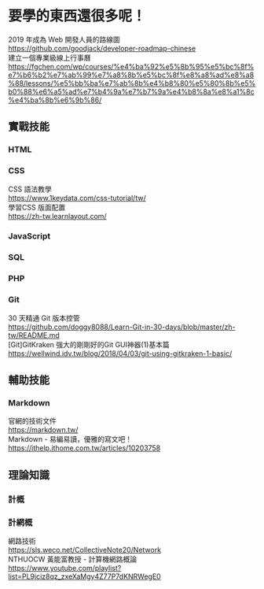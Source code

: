 # 要學的東西還很多呢！
2019 年成為 Web 開發人員的路線圖  
https://github.com/goodjack/developer-roadmap-chinese  
建立一個專業級線上行事曆  
https://fgchen.com/wp/courses/%e4%ba%92%e5%8b%95%e5%bc%8f%e7%b6%b2%e7%ab%99%e7%a8%8b%e5%bc%8f%e8%a8%ad%e8%a8%88/lessons/%e5%bb%ba%e7%ab%8b%e4%b8%80%e5%80%8b%e5%b0%88%e6%a5%ad%e7%b4%9a%e7%b7%9a%e4%b8%8a%e8%a1%8c%e4%ba%8b%e6%9b%86/
## 實戰技能
### HTML
### CSS
CSS 語法教學  
https://www.1keydata.com/css-tutorial/tw/  
學習CSS 版面配置  
https://zh-tw.learnlayout.com/
### JavaScript
### SQL
### PHP
### Git
30 天精通 Git 版本控管  
https://github.com/doggy8088/Learn-Git-in-30-days/blob/master/zh-tw/README.md  
[Git]GitKraken 強大的剛剛好的Git GUI神器(1)基本篇  
https://wellwind.idv.tw/blog/2018/04/03/git-using-gitkraken-1-basic/  
## 輔助技能
### Markdown
官網的技術文件  
https://markdown.tw/  
Markdown - 易編易讀，優雅的寫文吧！  
https://ithelp.ithome.com.tw/articles/10203758
## 理論知識
### 計概
### 計網概
網路技術  
https://sls.weco.net/CollectiveNote20/Network  
NTHUOCW 黃能富教授 - 計算機網路概論  
https://www.youtube.com/playlist?list=PL9jciz8qz_zxeXaMgy4Z77P7dKNRWegE0
